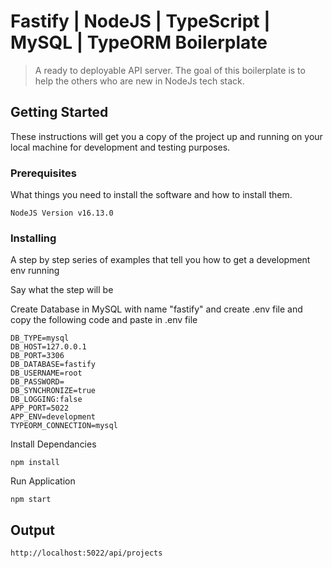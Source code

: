 # Fastify | NodeJS | TypeScript | MySQL | TypeORM Boilerplate

> A ready to deployable API server. The goal of this boilerplate is to help the others who are new in NodeJs tech stack.

## Getting Started

These instructions will get you a copy of the project up and running on your local machine for development and testing purposes.

### Prerequisites

What things you need to install the software and how to install them. 

```
NodeJS Version v16.13.0
```

### Installing

A step by step series of examples that tell you how to get a development env running

Say what the step will be

Create Database in MySQL with name "fastify" and create .env file and copy the following code and paste in .env file 

```
DB_TYPE=mysql
DB_HOST=127.0.0.1
DB_PORT=3306
DB_DATABASE=fastify
DB_USERNAME=root
DB_PASSWORD=
DB_SYNCHRONIZE=true
DB_LOGGING:false
APP_PORT=5022
APP_ENV=development
TYPEORM_CONNECTION=mysql
```

Install Dependancies
```
npm install
```

Run Application
```
npm start
```

## Output
```
http://localhost:5022/api/projects
```
